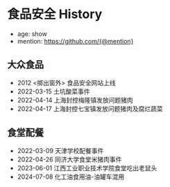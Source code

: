 # 食品安全 History

- age: show
- mention: https://github.com/{@mention}

## 大众食品
- 2012 <掷出窗外> 食品安全网站上线
- 2022-03-15 土坑酸菜事件
- 2022-04-14 上海封控梅隆镇发放问题猪肉
- 2022-04-17 上海封控七宝镇发放问题猪肉及腐烂蔬菜
## 食堂配餐
- 2022-03-09 天津学校配餐事件
- 2022-04-26 同济大学食堂米猪肉事件
- 2023-06-01 江西工业职业技术学院食堂吃出老鼠头
- 2024-07-08 化工油食用油-油罐车混用
